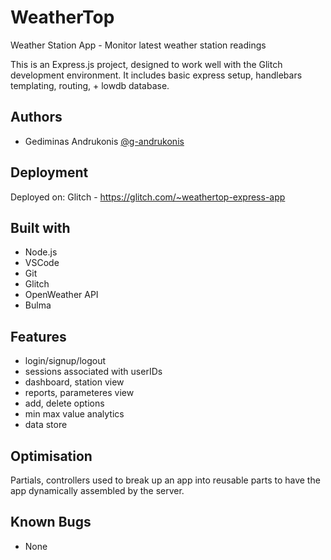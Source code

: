 # WeatherTop

Weather Station App - Monitor latest weather station readings

This is an Express.js project, designed to work well with the Glitch development environment. It includes basic express setup, handlebars templating, routing, + lowdb database.

## Authors

- Gediminas Andrukonis [@g-andrukonis](https://github.com/g-andrukonis)

## Deployment

Deployed on: Glitch - https://glitch.com/~weathertop-express-app

## Built with

- Node.js
- VSCode
- Git
- Glitch
- OpenWeather API
- Bulma

## Features

- login/signup/logout
- sessions associated with userIDs
- dashboard, station view
- reports, parameteres view
- add, delete options
- min max value analytics
- data store

## Optimisation

Partials, controllers used to break up an app into reusable parts to have the app dynamically assembled by the server.

## Known Bugs

- None